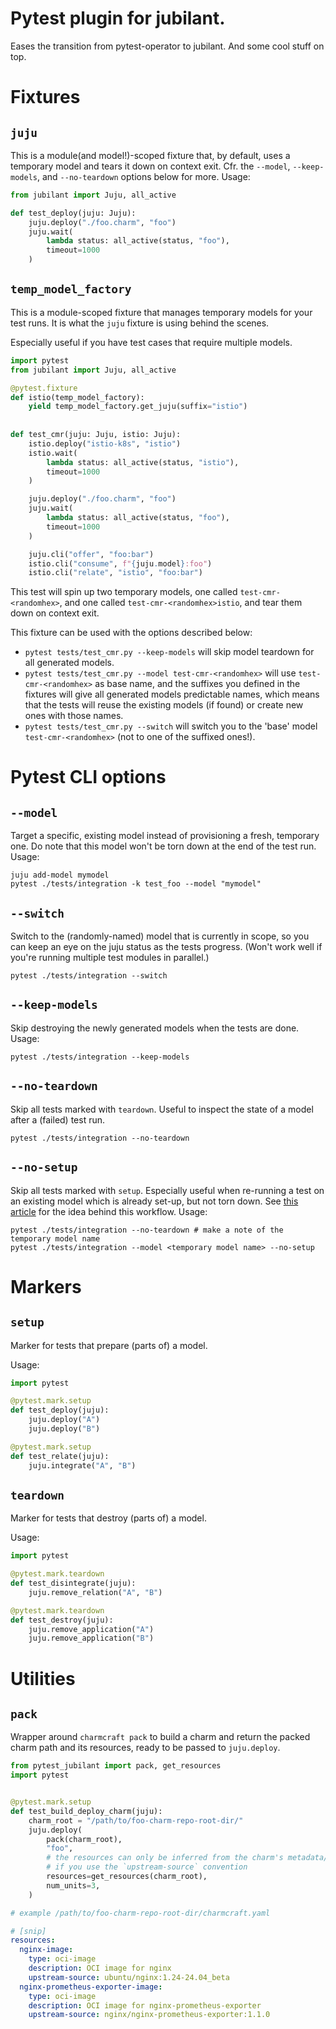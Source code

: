 # Pytest plugin for jubilant.

Eases the transition from pytest-operator to jubilant.
And some cool stuff on top.

# Fixtures

## `juju` 
This is a module(and model!)-scoped fixture that, by default, uses a temporary model and tears it down on context exit.
Cfr. the `--model`, `--keep-models`, and `--no-teardown` options below for more.
Usage:

```python
from jubilant import Juju, all_active

def test_deploy(juju: Juju):
    juju.deploy("./foo.charm", "foo")
    juju.wait(
        lambda status: all_active(status, "foo"),
        timeout=1000
    )
```

## `temp_model_factory`
This is a module-scoped fixture that manages temporary models for your test runs. 
It is what the `juju` fixture is using behind the scenes. 

Especially useful if you have test cases that require multiple models.
```python
import pytest
from jubilant import Juju, all_active

@pytest.fixture
def istio(temp_model_factory):
    yield temp_model_factory.get_juju(suffix="istio")
    
    
def test_cmr(juju: Juju, istio: Juju):
    istio.deploy("istio-k8s", "istio")
    istio.wait(
        lambda status: all_active(status, "istio"),
        timeout=1000
    )

    juju.deploy("./foo.charm", "foo")
    juju.wait(
        lambda status: all_active(status, "foo"),
        timeout=1000
    )

    juju.cli("offer", "foo:bar") 
    istio.cli("consume", f"{juju.model}:foo")
    istio.cli("relate", "istio", "foo:bar")
```

This test will spin up two temporary models, one called `test-cmr-<randomhex>`, and one called `test-cmr-<randomhex>istio`, 
and tear them down on context exit.

This fixture can be used with the options described below:
- `pytest tests/test_cmr.py --keep-models` will skip model teardown for all generated models.
- `pytest tests/test_cmr.py --model test-cmr-<randomhex>` will use `test-cmr-<randomhex>` as base name, and the suffixes you defined in the fixtures will give all generated models predictable names, which means that the tests will reuse the existing models (if found) or create new ones with those names.
- `pytest tests/test_cmr.py --switch` will switch you to the 'base' model `test-cmr-<randomhex>` (not to one of the suffixed ones!).


# Pytest CLI options

## `--model`
Target a specific, existing model instead of provisioning a fresh, temporary one.
Do note that this model won't be torn down at the end of the test run.
Usage:

    juju add-model mymodel
    pytest ./tests/integration -k test_foo --model "mymodel"  

## `--switch`
Switch to the (randomly-named) model that is currently in scope, so you can keep an 
eye on the juju status as the tests progress. 
(Won't work well if you're running multiple test modules in parallel.)

    pytest ./tests/integration --switch

## `--keep-models`
Skip destroying the newly generated models when the tests are done. 
Usage:

    pytest ./tests/integration --keep-models  


## `--no-teardown`
Skip all tests marked with `teardown`. Useful to inspect the state of a model after a (failed) test run.

    pytest ./tests/integration --no-teardown 


## `--no-setup`
Skip all tests marked with `setup`. Especially useful when re-running a test on an existing model which is already set-up, but not torn down.
See [this article](https://discourse.charmhub.io/t/14006) for the idea behind this workflow.
Usage:

    pytest ./tests/integration --no-teardown # make a note of the temporary model name
    pytest ./tests/integration --model <temporary model name> --no-setup 


# Markers

## `setup`

Marker for tests that prepare (parts of) a model.

Usage:

```python
import pytest

@pytest.mark.setup
def test_deploy(juju):
    juju.deploy("A")
    juju.deploy("B")

@pytest.mark.setup
def test_relate(juju):
    juju.integrate("A", "B")
```

## `teardown`
Marker for tests that destroy (parts of) a model. 

Usage:

```python
import pytest

@pytest.mark.teardown
def test_disintegrate(juju):
    juju.remove_relation("A", "B")

@pytest.mark.teardown
def test_destroy(juju):
    juju.remove_application("A")
    juju.remove_application("B")
```

# Utilities

## `pack`

Wrapper around `charmcraft pack` to build a charm and return the packed charm path and its resources, ready to be passed to `juju.deploy`.

```python
from pytest_jubilant import pack, get_resources
import pytest


@pytest.mark.setup
def test_build_deploy_charm(juju):
    charm_root = "/path/to/foo-charm-repo-root-dir/"
    juju.deploy(
        pack(charm_root),
        "foo",
        # the resources can only be inferred from the charm's metadata/charmcraft yaml 
        # if you use the `upstream-source` convention
        resources=get_resources(charm_root),
        num_units=3,
    )
```


```yaml
# example /path/to/foo-charm-repo-root-dir/charmcraft.yaml

# [snip] 
resources:
  nginx-image:
    type: oci-image
    description: OCI image for nginx
    upstream-source: ubuntu/nginx:1.24-24.04_beta
  nginx-prometheus-exporter-image:
    type: oci-image
    description: OCI image for nginx-prometheus-exporter
    upstream-source: nginx/nginx-prometheus-exporter:1.1.0
```